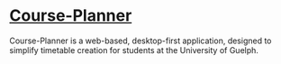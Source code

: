 # [Course-Planner](https://umbralegacy.github.io/Course-Planner/)
Course-Planner is a web-based, desktop-first application, designed to simplify timetable creation for students at the University of Guelph.

